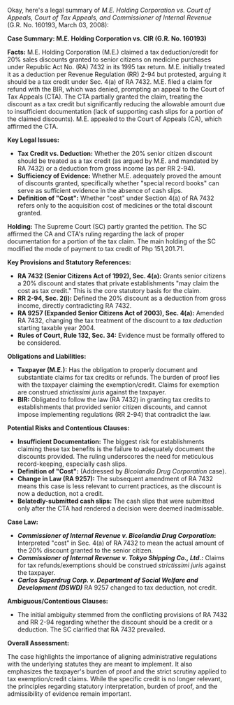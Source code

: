 Okay, here's a legal summary of *M.E. Holding Corporation vs. Court of Appeals, Court of Tax Appeals, and Commissioner of Internal Revenue* (G.R. No. 160193, March 03, 2008):

**Case Summary: M.E. Holding Corporation vs. CIR (G.R. No. 160193)**

**Facts:** M.E. Holding Corporation (M.E.) claimed a tax deduction/credit for 20% sales discounts granted to senior citizens on medicine purchases under Republic Act No. (RA) 7432 in its 1995 tax return. M.E. initially treated it as a deduction per Revenue Regulation (RR) 2-94 but protested, arguing it should be a tax credit under Sec. 4(a) of RA 7432. M.E. filed a claim for refund with the BIR, which was denied, prompting an appeal to the Court of Tax Appeals (CTA).  The CTA partially granted the claim, treating the discount as a tax credit but significantly reducing the allowable amount due to insufficient documentation (lack of supporting cash slips for a portion of the claimed discounts). M.E. appealed to the Court of Appeals (CA), which affirmed the CTA.

**Key Legal Issues:**

*   **Tax Credit vs. Deduction:** Whether the 20% senior citizen discount should be treated as a tax credit (as argued by M.E. and mandated by RA 7432) or a deduction from gross income (as per RR 2-94).
*   **Sufficiency of Evidence:** Whether M.E. adequately proved the amount of discounts granted, specifically whether "special record books" can serve as sufficient evidence in the absence of cash slips.
*   **Definition of "Cost":** Whether "cost" under Section 4(a) of RA 7432 refers only to the acquisition cost of medicines or the total discount granted.

**Holding:** The Supreme Court (SC) partly granted the petition. The SC affirmed the CA and CTA's ruling regarding the lack of proper documentation for a portion of the tax claim. The main holding of the SC modified the mode of payment to tax credit of Php 151,201.71.

**Key Provisions and Statutory References:**

*   **RA 7432 (Senior Citizens Act of 1992), Sec. 4(a):**  Grants senior citizens a 20% discount and states that private establishments "may claim the cost as tax credit." This is the core statutory basis for the claim.
*   **RR 2-94, Sec. 2(i):** Defined the 20% discount as a deduction from gross income, directly contradicting RA 7432.
*   **RA 9257 (Expanded Senior Citizens Act of 2003), Sec. 4(a):** Amended RA 7432, changing the tax treatment of the discount to a *tax deduction* starting taxable year 2004.
*   **Rules of Court, Rule 132, Sec. 34:** Evidence must be formally offered to be considered.

**Obligations and Liabilities:**

*   **Taxpayer (M.E.):** Has the obligation to properly document and substantiate claims for tax credits or refunds.  The burden of proof lies with the taxpayer claiming the exemption/credit. Claims for exemption are construed *strictissimi juris* against the taxpayer.
*   **BIR:** Obligated to follow the law (RA 7432) in granting tax credits to establishments that provided senior citizen discounts, and cannot impose implementing regulations (RR 2-94) that contradict the law.

**Potential Risks and Contentious Clauses:**

*   **Insufficient Documentation:** The biggest risk for establishments claiming these tax benefits is the failure to adequately document the discounts provided. The ruling underscores the need for meticulous record-keeping, especially cash slips.
*   **Definition of "Cost":** (Addressed by *Bicolandia Drug Corporation* case).
*   **Change in Law (RA 9257):** The subsequent amendment of RA 7432 means this case is less relevant to current practices, as the discount is now a deduction, not a credit.
*  **Belatedly-submitted cash slips:** The cash slips that were submitted only after the CTA had rendered a decision were deemed inadmissable.

**Case Law:**

*   ***Commissioner of Internal Revenue v. Bicolandia Drug Corporation*:** Interpreted "cost" in Sec. 4(a) of RA 7432 to mean the actual amount of the 20% discount granted to the senior citizen.
*   ***Commissioner of Internal Revenue v. Tokyo Shipping Co., Ltd.:*** Claims for tax refunds/exemptions should be construed *strictissimi juris* against the taxpayer.
*   ***Carlos Superdrug Corp. v. Department of Social Welfare and Development (DSWD)*** RA 9257 changed to tax deduction, not credit.

**Ambiguous/Contentious Clauses:**

*   The initial ambiguity stemmed from the conflicting provisions of RA 7432 and RR 2-94 regarding whether the discount should be a credit or a deduction. The SC clarified that RA 7432 prevailed.

**Overall Assessment:**

The case highlights the importance of aligning administrative regulations with the underlying statutes they are meant to implement. It also emphasizes the taxpayer's burden of proof and the strict scrutiny applied to tax exemption/credit claims. While the specific credit is no longer relevant, the principles regarding statutory interpretation, burden of proof, and the admissibility of evidence remain important.
